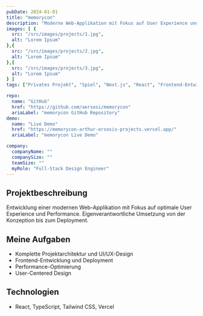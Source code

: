 ```yaml
---
pubDate: 2024-01-01
title: "memorycon"
description: "Moderne Web-Applikation mit Fokus auf User Experience und Performance"
images: [ {
  src: "/src/images/projects/1.jpg",
  alt: "Lorem Ipsum"
},{
  src: "/src/images/projects/2.jpg",
  alt: "Lorem Ipsum"
},{
  src: "/src/images/projects/3.jpg",
  alt: "Lorem Ipsum"
} ]
tags: ["Privates Projekt", "Spiel", "Next.js", "React", "Frontend-Entwicklung"]

repo:
  name: "GitHub"
  href: "https://github.com/aersosi/memorycon"
  ariaLabel: "memorycon GitHub Repository"
demo:
  name: "Live Demo"
  href: "https://memorycon-arthur-ersosis-projects.vercel.app/"
  ariaLabel: "memorycon Live Demo"

company:
  companyName: ""
  companySize: ""
  teamSize: ""
  myRole: "Full-Stack Design Engineer"
---
```


## Projektbeschreibung

Entwicklung einer modernen Web-Applikation mit Fokus auf optimale User Experience und Performance. Eigenverantwortliche
Umsetzung von der Konzeption bis zum Deployment.

## Meine Aufgaben

- Komplette Projektarchitektur und UI/UX-Design
- Frontend-Entwicklung und Deployment
- Performance-Optimierung
- User-Centered Design

## Technologien

- React, TypeScript, Tailwind CSS, Vercel
